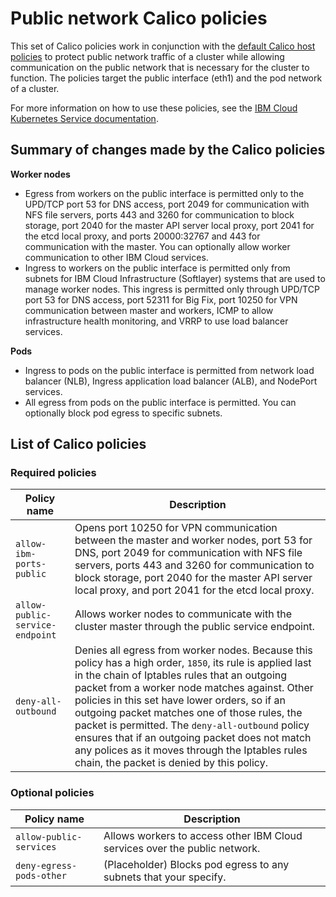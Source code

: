 # Public network Calico policies

This set of Calico policies work in conjunction with the [default Calico host policies](https://cloud.ibm.com/docs/containers?topic=containers-network_policies#default_policy) to protect public network traffic of a cluster while allowing communication on the public network that is necessary for the cluster to function. The policies target the public interface (eth1) and the pod network of a cluster.

For more information on how to use these policies, see the [IBM Cloud Kubernetes Service documentation](https://cloud.ibm.com/docs/containers?topic=containers-network_policies#isolate_workers_public).

## Summary of changes made by the Calico policies

**Worker nodes**

* Egress from workers on the public interface is permitted only to the UPD/TCP port 53 for DNS access, port 2049 for communication with NFS file servers, ports 443 and 3260 for communication to block storage, port 2040 for the master API server local proxy, port 2041 for the etcd local proxy, and ports 20000:32767 and 443 for communication with the master. You can optionally allow worker communication to other IBM Cloud services.
* Ingress to workers on the public interface is permitted only from subnets for IBM Cloud Infrastructure (Softlayer) systems that are used to manage worker nodes. This ingress is permitted only through UPD/TCP port 53 for DNS access, port 52311 for Big Fix, port 10250 for VPN communication between master and workers, ICMP to allow infrastructure health monitoring, and VRRP to use load balancer services.

**Pods**

* Ingress to pods on the public interface is permitted from network load balancer (NLB), Ingress application load balancer (ALB), and NodePort services.
* All egress from pods on the public interface is permitted. You can optionally block pod egress to specific subnets.

## List of Calico policies

### Required policies

|Policy name|Description|
|-----------|-----------|
| `allow-ibm-ports-public` | Opens port 10250 for VPN communication between the master and worker nodes, port 53 for DNS, port 2049 for communication with NFS file servers, ports 443 and 3260 for communication to block storage, port 2040 for the master API server local proxy, and port 2041 for the etcd local proxy. |
| `allow-public-service-endpoint` | Allows worker nodes to communicate with the cluster master through the public service endpoint. |
| `deny-all-outbound` | Denies all egress from worker nodes. Because this policy has a high order, `1850`, its rule is applied last in the chain of Iptables rules that an outgoing packet from a worker node matches against. Other policies in this set have lower orders, so if an outgoing packet matches one of those rules, the packet is permitted. The `deny-all-outbound` policy ensures that if an outgoing packet does not match any polices as it moves through the Iptables rules chain, the packet is denied by this policy. |

### Optional policies

|Policy name|Description|
|-----------|-----------|
| `allow-public-services` | Allows workers to access other IBM Cloud services over the public network. |
| `deny-egress-pods-other` | (Placeholder) Blocks pod egress to any subnets that your specify. |
